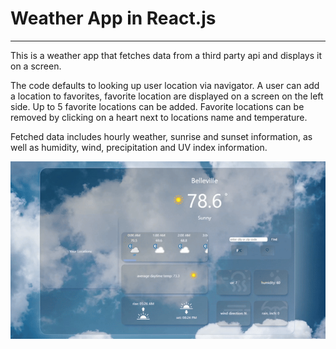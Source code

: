 <h1>Weather App in React.js</h1>
<hr>
<p>This is a weather app that fetches data from a third party api and displays it on a screen.<p>
<p>The code defaults to looking up user location via navigator. A user can add a location to favorites, favorite location are displayed on a screen on the left side. Up to 5 favorite locations can be added. Favorite locations can be removed by clicking on a heart next to locations name and temperature.</p>
<p>Fetched data includes hourly weather, sunrise and sunset information, as well as humidity, wind, precipitation and UV index information.</p>

<p align="center">
   <img src="src\assets\images\ezgif-5-c65857ab04.gif" alt="App demonstration" >
</p>
